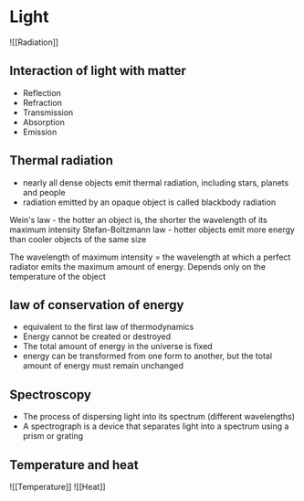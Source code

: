 # Light

![[Radiation]]

## Interaction of light with matter
- Reflection
- Refraction
- Transmission
- Absorption
- Emission

## Thermal radiation
- nearly all dense objects emit thermal radiation, including stars, planets and people
- radiation emitted by an opaque object is called blackbody radiation

Wein's law - the hotter an object is, the shorter the wavelength of its maximum intensity
Stefan-Boltzmann law - hotter objects emit more energy than cooler objects of the same size

The wavelength of maximum intensity = the wavelength at which a perfect radiator emits the maximum amount of energy. Depends only on the temperature of the object

## law of conservation of energy
- equivalent to the first law of thermodynamics
- Energy cannot be created or destroyed
- The total amount of energy in the universe is fixed
- energy can be transformed from one form to another, but the total amount of energy must remain unchanged

## Spectroscopy
- The process of dispersing light into its spectrum (different wavelengths)
- A spectrograph is a device that separates light into a spectrum using a prism or grating

## Temperature and heat
![[Temperature]]
![[Heat]]


